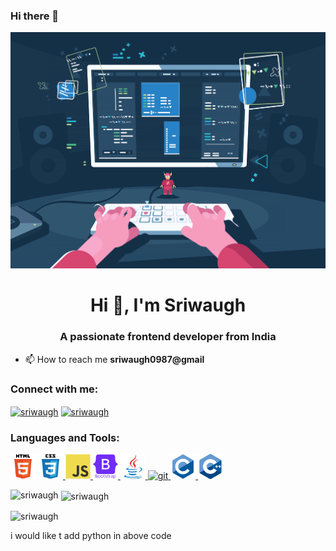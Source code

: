 ### Hi there 👋
![](https://github.com/sriwaugh/sriwaugh/blob/main/how-does-code-integrity-work.gif)
<h1 align="center">Hi 👋, I'm Sriwaugh</h1>
<h3 align="center">A passionate frontend developer from India</h3>

- 📫 How to reach me **sriwaugh0987@gmail**

<h3 align="left">Connect with me:</h3>
<p align="left">
<a href="https://linkedin.com/in/sriwaugh" target="blank"><img align="center" src="https://raw.githubusercontent.com/rahuldkjain/github-profile-readme-generator/master/src/images/icons/Social/linked-in-alt.svg" alt="sriwaugh" height="30" width="40" /></a>
<a href="https://www.leetcode.com/sriwaugh" target="blank"><img align="center" src="https://raw.githubusercontent.com/rahuldkjain/github-profile-readme-generator/master/src/images/icons/Social/leet-code.svg" alt="sriwaugh" height="30" width="40" /></a>
</p>

<h3 align="left">Languages and Tools:</h3>
<p align="left">  </a> <a href="https://www.w3.org/html/" target="_blank" rel="noreferrer"> <img src="https://raw.githubusercontent.com/devicons/devicon/master/icons/html5/html5-original-wordmark.svg" alt="html5" width="40" height="40"/></a>  <a href="https://www.w3schools.com/css/" target="_blank" rel="noreferrer"> <img src="https://raw.githubusercontent.com/devicons/devicon/master/icons/css3/css3-original-wordmark.svg" alt="css3" width="40" height="40"/> </a> <a href="https://developer.mozilla.org/en-US/docs/Web/JavaScript" target="_blank" rel="noreferrer"> <img src="https://raw.githubusercontent.com/devicons/devicon/master/icons/javascript/javascript-original.svg" alt="javascript" width="40" height="40"/ </a>  </a>
<a href="https://getbootstrap.com" target="_blank" rel="noreferrer"> <img src="https://raw.githubusercontent.com/devicons/devicon/master/icons/bootstrap/bootstrap-plain-wordmark.svg" alt="bootstrap" width="40" height="40"/> <a href="https://www.java.com" target="_blank" rel="noreferrer"> <img src="https://raw.githubusercontent.com/devicons/devicon/master/icons/java/java-original.svg" alt="java" width="40" height="40"/</a> <a href="https://git-scm.com/" target="_blank" rel="noreferrer"> <img src="https://www.vectorlogo.zone/logos/git-scm/git-scm-icon.svg" alt="git" width="40" height="40"/>   </a><a href="https://www.cprogramming.com/" target="_blank" rel="noreferrer"> <img src="https://raw.githubusercontent.com/devicons/devicon/master/icons/c/c-original.svg" alt="c" width="40" height="40"/> </a> <a href="https://www.w3schools.com/cpp/" target="_blank" rel="noreferrer"> <img src="https://raw.githubusercontent.com/devicons/devicon/master/icons/cplusplus/cplusplus-original.svg" alt="cplusplus" width="40" height="40"/> </a></p>

<p><img align="left" src="https://github-readme-stats.vercel.app/api/top-langs?username=sriwaugh&show_icons=true&locale=en&layout=compact" alt="sriwaugh" /></p>

<p>&nbsp;<img align="center" src="https://github-readme-stats.vercel.app/api?username=sriwaugh&show_icons=true&locale=en" alt="sriwaugh" /></p>

<p><img align="center" src="https://github-readme-streak-stats.herokuapp.com/?user=sriwaugh&" alt="sriwaugh" /></p>
i would like t add python in above code
